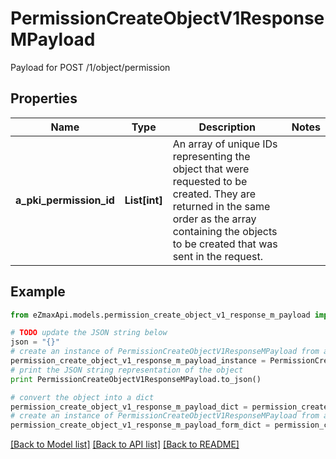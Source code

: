 # PermissionCreateObjectV1ResponseMPayload

Payload for POST /1/object/permission

## Properties
Name | Type | Description | Notes
------------ | ------------- | ------------- | -------------
**a_pki_permission_id** | **List[int]** | An array of unique IDs representing the object that were requested to be created.  They are returned in the same order as the array containing the objects to be created that was sent in the request. | 

## Example

```python
from eZmaxApi.models.permission_create_object_v1_response_m_payload import PermissionCreateObjectV1ResponseMPayload

# TODO update the JSON string below
json = "{}"
# create an instance of PermissionCreateObjectV1ResponseMPayload from a JSON string
permission_create_object_v1_response_m_payload_instance = PermissionCreateObjectV1ResponseMPayload.from_json(json)
# print the JSON string representation of the object
print PermissionCreateObjectV1ResponseMPayload.to_json()

# convert the object into a dict
permission_create_object_v1_response_m_payload_dict = permission_create_object_v1_response_m_payload_instance.to_dict()
# create an instance of PermissionCreateObjectV1ResponseMPayload from a dict
permission_create_object_v1_response_m_payload_form_dict = permission_create_object_v1_response_m_payload.from_dict(permission_create_object_v1_response_m_payload_dict)
```
[[Back to Model list]](../README.md#documentation-for-models) [[Back to API list]](../README.md#documentation-for-api-endpoints) [[Back to README]](../README.md)


